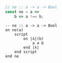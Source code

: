 ```javascript
// ne :: a -> a -> Bool
const ne = a =>
    b => a !== b;
```


```applescript
-- ne :: a -> a -> Bool
on ne(a)
    script
        on |λ|(b)
            a ≠ b
        end |λ|
    end script
end ne
```